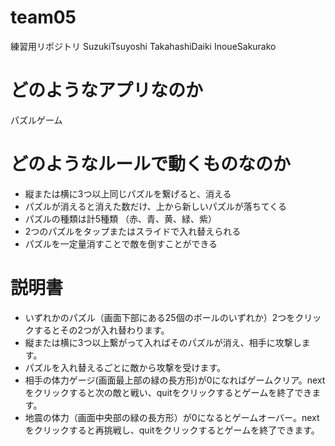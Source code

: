 # team05

練習用リポジトリ
SuzukiTsuyoshi
TakahashiDaiki
InoueSakurako

# どのようなアプリなのか

パズルゲーム

# どのようなルールで動くものなのか

* 縦または横に3つ以上同じパズルを繋げると、消える
* パズルが消えると消えた数だけ、上から新しいパズルが落ちてくる
* パズルの種類は計5種類
  （赤、青、黄、緑、紫）
* 2つのパズルをタップまたはスライドで入れ替えられる
* パズルを一定量消すことで敵を倒すことができる

# 説明書

* いずれかのパズル（画面下部にある25個のボールのいずれか）2つをクリックするとその2つが入れ替わります。
* 縦または横に3つ以上繋がって入ればそのパズルが消え、相手に攻撃します。
* パズルを入れ替えるごとに敵から攻撃を受けます。
* 相手の体力ゲージ(画面最上部の緑の長方形)が0になればゲームクリア。nextをクリックすると次の敵と戦い、quitをクリックするとゲームを終了できます。
* 地震の体力（画面中央部の緑の長方形）が0になるとゲームオーバー。nextをクリックすると再挑戦し、quitをクリックするとゲームを終了できます。